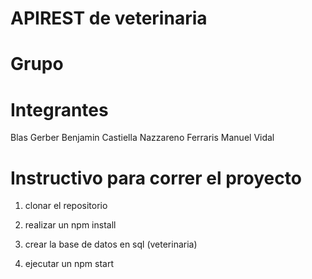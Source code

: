 # APIREST de veterinaria
# Grupo 
# Integrantes
Blas Gerber
Benjamin Castiella
Nazzareno Ferraris
Manuel Vidal

# Instructivo para correr el proyecto

1. clonar el repositorio

2. realizar un npm install

3. crear la base de datos en sql (veterinaria)

4. ejecutar un npm start